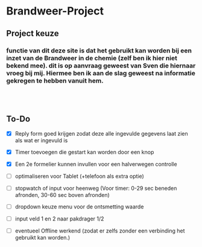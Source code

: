 # Brandweer-Project

## Project keuze

### functie van dit deze site is dat het gebruikt kan worden bij een inzet van de Brandweer in de chemie (zelf ben ik hier niet bekend mee). dit is op aanvraag geweest van Sven die hiernaar vroeg bij mij. Hiermee ben ik aan de slag geweest na informatie gekregen te hebben vanuit hem.
<br>
<br>

## To-Do
- [x] Reply form goed krijgen zodat deze alle ingevulde gegevens laat zien als wat er ingevuld is
- [x] Timer toevoegen die gestart kan worden door een knop
- [x] Een 2e formelier kunnen invullen voor een halverwegen controlle
- [ ] optimaliseren voor Tablet (+telefoon als extra optie)
- [ ] stopwatch of input voor heenweg (Voor timer: 0-29 sec beneden afronden, 30-60 sec boven afronden)
- [ ] dropdown keuze menu voor de ontsmetting waarde
- [ ] input veld 1 en 2 naar pakdrager 1/2

- [ ] eventueel Offline werkend (zodat er zelfs zonder een verbinding het gebruikt kan worden.)
